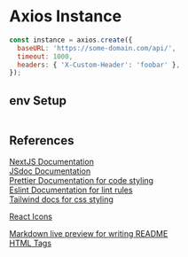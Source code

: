 # Axios Instance

```js
const instance = axios.create({
  baseURL: 'https://some-domain.com/api/',
  timeout: 1000,
  headers: { 'X-Custom-Header': 'foobar' },
});
```

## env Setup

```js

```

## References

[NextJS Documentation](https://nextjs.org/docs)  
[JSdoc Documentation](https://jsdoc.app/)  
[Prettier Documentation for code styling](https://prettier.io/docs/en/)  
[Eslint Documentation for lint rules](https://eslint.org/docs/latest/)  
[Tailwind docs for css styling](https://tailwindcss.com/docs/installation)

[React Icons](https://react-icons.github.io/react-icons/)

[Markdown live preview for writing README](https://markdownlivepreview.com/)  
[HTML Tags](https://www.w3schools.com/)
